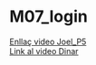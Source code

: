 # M07_login
[Enllaç video Joel_P5](https://drive.google.com/drive/folders/1qOJTGEUv4BoyGL-2RuhUcvqJPY0NNL3K?usp=sharing)<br />
[Link al video Dinar](https://drive.google.com/file/d/1MIQsgX_Hqpft1GMKzKgvLF-J8W8euhHO/view?usp=sharing)
